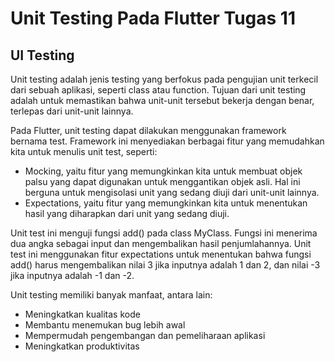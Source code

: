 # Unit Testing Pada Flutter Tugas 11 #

## UI Testing ## 


Unit testing adalah jenis testing yang berfokus pada pengujian unit terkecil dari sebuah aplikasi, seperti class atau function. Tujuan dari unit testing adalah untuk memastikan bahwa unit-unit tersebut bekerja dengan benar, terlepas dari unit-unit lainnya.

Pada Flutter, unit testing dapat dilakukan menggunakan framework bernama test. Framework ini menyediakan berbagai fitur yang memudahkan kita untuk menulis unit test, seperti:

- Mocking, yaitu fitur yang memungkinkan kita untuk membuat objek palsu yang dapat digunakan untuk menggantikan objek asli. Hal ini berguna untuk mengisolasi unit yang sedang diuji dari unit-unit lainnya.
- Expectations, yaitu fitur yang memungkinkan kita untuk menentukan hasil yang diharapkan dari unit yang sedang diuji.

Unit test ini menguji fungsi add() pada class MyClass. Fungsi ini menerima dua angka sebagai input dan mengembalikan hasil penjumlahannya. Unit test ini menggunakan fitur expectations untuk menentukan bahwa fungsi add() harus mengembalikan nilai 3 jika inputnya adalah 1 dan 2, dan nilai -3 jika inputnya adalah -1 dan -2.

Unit testing memiliki banyak manfaat, antara lain:
- Meningkatkan kualitas kode
- Membantu menemukan bug lebih awal
- Mempermudah pengembangan dan pemeliharaan aplikasi
- Meningkatkan produktivitas
